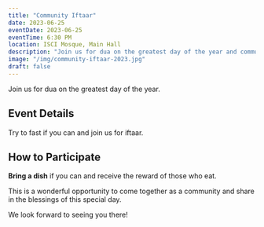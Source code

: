 ```yaml
---
title: "Community Iftaar"
date: 2023-06-25
eventDate: 2023-06-25
eventTime: 6:30 PM
location: ISCI Mosque, Main Hall
description: "Join us for dua on the greatest day of the year and community iftaar gathering."
image: "/img/community-iftaar-2023.jpg"
draft: false
---
```


Join us for dua on the greatest day of the year.

## Event Details

Try to fast if you can and join us for iftaar.

## How to Participate

**Bring a dish** if you can and receive the reward of those who eat.

This is a wonderful opportunity to come together as a community and share in the blessings of this special day.

We look forward to seeing you there!

